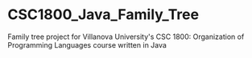 # CSC1800_Java_Family_Tree
Family tree project for Villanova University's CSC 1800: Organization of Programming Languages course written in Java
